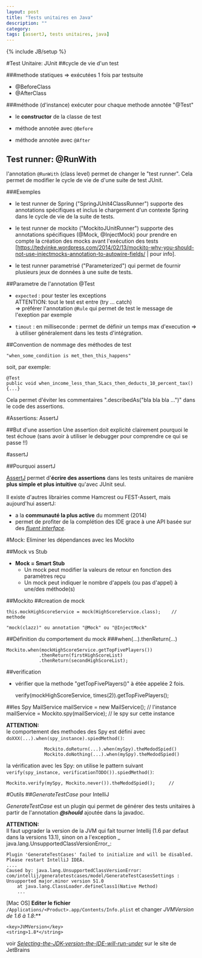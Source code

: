 ```yaml
---
layout: post
title: "Tests unitaires en Java"
description: ""
category: 
tags: [assertJ, tests unitaires, java]
---
```

{% include JB/setup %}

#Test Unitaire: JUnit
##cycle de vie d'un test

###methode statiques => exécutées 1 fois par testsuite
- @BeforeClass
- @AfterClass


###méthode (d'instance) exécuter pour chaque methode annotée "@Test"
	 
- le **constructor** de la classe de test
	 
- méthode annotée avec `@Before`

- méthode annotée avec `@After`
	 

## Test runner: @RunWith
l'annotation `@RunWith` (class level) permet de changer le "test runner". Cela permet de modifier le cycle de vie de d'une suite de test JUnit.
     
###Exemples
- le test runner de Spring ("SpringJUnit4ClassRunner") supporte des annotations spécifiques et inclus le chargement d'un contexte Spring dans le cycle de vie de la suite de tests.


- le test runner de mockito ("MockitoJUnitRunner") supporte des annotations spécifiques (@Mock, @InjectMock) pour prendre en compte la création des mocks avant l'exécution des tests [https://tedvinke.wordpress.com/2014/02/13/mockito-why-you-should-not-use-injectmocks-annotation-to-autowire-fields/ | pour info].
   
- le test runner parametrisé ("Parameterized") qui permet de fournir plusieurs jeux de données à une suite de tests.
  

##Parametre de l'annotation @Test
- `expected` : pour tester les exceptions  
ATTENTION: tout le test est entre (try ... catch)  
=> préférer l'annotation `@Rule` qui permet de test le message de l'exeption par exemple

- `timout` : en milliseconde : permet de définir un temps max d'execution => à utiliser généralement dans les tests d'intégration.
  

##Convention de nommage des méthodes de test

    "when_some_condition is met_then_this_happens"
   
 soit, par exemple:
      
    @Test
    public void when_income_less_than_5Lacs_then_deducts_10_percent_tax() {...}
       
Cela permet d'éviter les commentaires ".describedAs("bla bla bla ...")" dans le code des assertions.


#Assertions: AssertJ
    
##But d'une assertion
Une assertion doit explicité clairement pourquoi le test échoue (sans avoir à utiliser le debugger pour comprendre ce qui se passe !!)
    

#assertJ

##Pourquoi assertJ

[AssertJ](http://joel-costigliola.github.io/assertj) permet d'**écrire des assertions** dans les tests unitaires de manière **plus simple et plus intuitive** qu'avec JUnit seul.  
<br>
Il existe d'autres librairies comme Hamcrest ou FEST-Assert, mais aujourd'hui assertJ:

  - a la **communauté la plus active** du momment (2014)
  - permet de profiter de la complétion des IDE grace à une API basée sur des _[fluent interface](http://martinfowler.com/bliki/FluentInterface.html)_.



#Mock: Eliminer les dépendances avec les Mockito
 
##Mock vs Stub
 - **Mock = Smart Stub**
      - Un mock peut modifier la valeurs de retour en fonction des paramètres reçu
 	  - Un mock peut indiquer le nombre d'appels (ou pas d'appel) à une/des méthode(s)
 		                  
##Mockito
##creation de mock
 	          
    this.mockHighScoreService = mock(HighScoreService.class);    // methode 
    
    "mock(clazz)" ou annotation "@Mock" ou "@InjectMock"

##Définition du comportement du mock 
###when(...).thenReturn(...)    
    
    Mockito.when(mockHighScoreService.getTopFivePlayers())
                .thenReturn(firstHighScoreList)
                .thenReturn(secondHighScoreList);
 
##verification 
 - vérifier que la methode "getTopFivePlayers()" à étée appelée 2 fois.
 
     verify(mockHighScoreService, times(2)).getTopFivePlayers(); 

##les Spy
       MailService mailService = new MailService();   // l'instance
		mailService = Mockito.spy(mailService);        // le spy sur cette instance
		        
**ATTENTION:**  
le comportement des methodes des Spy est défini avec `doXXX(...).when(spy_instance).spiedMethod()`:

		          Mockito.doReturn(...).when(mySpy).theMedodSpied()           
		          Mockito.doNothing(...).when(mySpy).theMedodSpied()
		     
la vérification avec les Spy:
on utilise le pattern suivant `verify(spy_instance, verificationTODO()).spiedMethod()`:
 
    Mockito.verify(mySpy, Mockito.never()).theMedodSpied();     // 
		         
		      


#Outils
##_GenerateTestCase_ pour IntelliJ

_GenerateTestCase_ est un plugin qui permet de générer des tests unitaires à partir de l'annotation _**@should**_ ajoutée dans la javadoc.

**ATTENTION:**  
Il faut upgrader la version de la JVM qui fait tourner Intellij (1.6 par defaut dans la versions 13.1), sinon on a l'exception _ java.lang.UnsupportedClassVersionError_:  

	Plugin 'GenerateTestCases' failed to initialize and will be disabled.  Please restart IntelliJ IDEA.
	....
	Caused by: java.lang.UnsupportedClassVersionError: com/intellij/generatetestcases/model/GenerateTestCasesSettings : Unsupported major.minor version 51.0
	    at java.lang.ClassLoader.defineClass1(Native Method)
	    ...


[Mac OS] **Editer le fichier** `/Applications/<Product>.app/Contents/Info.plist` et changer **JVMVersion de 1.6* à 1.8*:**  

    <key>JVMVersion</key>
    <string>1.8*</string> 

voir _[Selecting-the-JDK-version-the-IDE-will-run-under](https://intellij-support.jetbrains.com/entries/23455956-Selecting-the-JDK-version-the-IDE-will-run-under)_ sur le site de JetBrains


